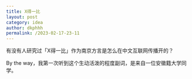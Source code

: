 ```yaml
---
title: X得一比
layout: post
category: idea
author: dkphhh
permalink: /2023-02-17-23-11
---
```

有没有人研究过「X得一比」作为南京方言是怎么在中文互联网传播开的？

By the way，我第一次听到这个生动活泼的程度副词，是来自一位安徽籍大学同学。